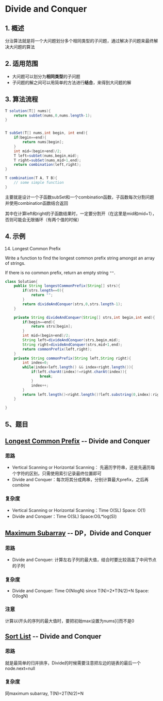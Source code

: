 # Divide and Conquer

## 1. 概述

分治算法就是将一个大问题划分多个相同类型的子问题，通过解决子问题来最终解决大问题的算法

## 2. 适用范围

- 大问题可以划分为**相同类型**的子问题
- 子问题的解之间可以用简单的方法进行**结合**，来得到大问题的解

## 3. 算法流程

~~~java
T solution(T[] nums){
    return subSet(nums,0,nums.length-1);
}


T subSet(T[] nums,int begin, int end){
    if(begin==end){
        return nums[begin];
    }
    int mid=(begin+end)/2;
    T left=subSet(nums,begin,mid);
    T right=subSet(nums,mid+1,end);
    return combination(left,right);
}

T combination(T A, T B){
    // some simple function
}

~~~

主要就是设计一个子函数subSet和一个combination函数，子函数每次分割问题并使用combination函数结合返回

其中在计算left和right的子函数结果时，一定要分割开（在这里是mid和mid+1），否则可能会无限循环（有两个值的时候）

## 4. 示例

14. Longest Common Prefix

Write a function to find the longest common prefix string amongst an array of strings.

If there is no common prefix, return an empty string `""`.



~~~java
class Solution{
	public String longestCommonPrefix(String[] strs){
		if(strs.length==0){
			return "";
		}
		return divideAndConquer(strs,0,strs.length-1);
	}

	private String divideAndConquer(String[] strs,int begin,int end){
		if(begin==end){
			return strs[begin];
		}
		int mid=(begin+end)/2;
		String left=divideAndConquer(strs,begin,mid);
		String right=divideAndConquer(strs,mid+1,end);
		return commonPrefix(left,right);
	}
	private String commonPrefix(String left,String right){
		int index=0;
		while(index<left.length() && index<right.length()){
			if(left.charAt(index)!=right.charAt(index)){
				break;
			}
			index++;
		}
		return left.length()<right.length()?left.substring(0,index):right.substring(0,index);
	}

}
~~~



## 5、题目

## [Longest Common Prefix](https://leetcode.com/problems/longest-common-prefix) -- Divide and Conquer

### 思路

- Vertical Scanning or Horizontal Scanning： 先遍历字符串，还是先遍历每个字符的区别，只需使用索引记录最终位置即可
- Divide and Conquer：每次将其分成两串，分别计算最大prefix，之后再combine

### 复杂度

- Vertical Scanning or Horizontal Scanning：Time O(SL) Space: O(1)
- Divide and Conquer：Time O(SL) Space:O(L*log(S))



## [Maximum Subarray](https://leetcode.com/problems/maximum-subarray) -- DP，Divide and Conquer

### 思路

- Divide and Conquer: 计算左右子列的最大值，结合时要比较涵盖了中间节点的子列

### 复杂度

- Divide and Conquer: Time O(NlogN) since T(N)=2*T(N/2)+N  Space: O(logN)

### 注意

计算以i开头的序列的最大值时，要把初始max设置为nums[i]而不是0



## [Sort List](https://leetcode.com/problems/sort-list)  -- Divide and Conquer

### 思路

就是最简单的归并排序，Divide的时候需要注意把左边的链表的最后一个node.next=null

### 复杂度

同maximum subarray, T(N)=2T(N/2)+N

